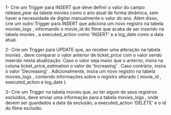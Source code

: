 1- Crie um Trigger para INSERT que deve definir o valor do campo release_year da tabela movies como o ano atual de forma dinâmica, sem haver a necessidade de digitar manualmente o valor do ano. Além disso, crie um outro Trigger para INSERT que adiciona um novo registro na tabela movies_logs , informando o movie_id do filme que acaba de ser inserido na tabela movies , a executed_action como 'INSERT' e a log_date como a data atual.

2- Crie um Trigger para UPDATE que, ao receber uma alteração na tabela movies , deve comparar o valor anterior de ticket_price com o valor sendo inserido nesta atualização. Caso o valor seja maior que o anterior, insira na coluna ticket_price_estimation o valor de 'Increasing' . Caso contrário, insira o valor 'Decreasing' . Adicionalmente, insira um novo registro na tabela movies_logs , contendo informações sobre o registro alterado ( movie_id , executed_action e log_date ).

3- Crie um Trigger na tabela movies que, ao ter algum de seus registros excluídos, deve enviar uma informação para a tabela movies_logs , onde devem ser guardados a data da exclusão, a executed_action 'DELETE' e o id do filme excluído.
